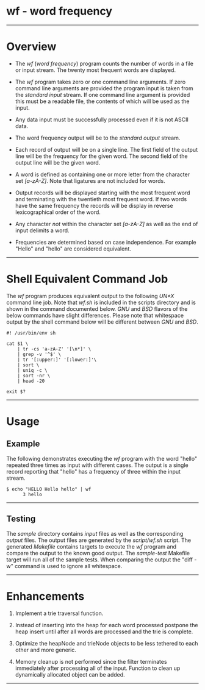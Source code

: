 wf - word frequency
===================

---

# Overview

* The *wf* (_word frequency_) program counts the number of words in a file or
input stream.  The twenty most frequent words are displayed.

* The *wf* program takes zero or one command line arguments.  If zero command
line arguments are provided the program input is taken from the _standard
input_ stream.  If one command line argument is provided this must be a
readable file, the contents of which will be used as the input.

* Any data input must be successfully processed even if it is not ASCII data.

* The word frequency output will be to the _standard output_ stream.

* Each record of output will be on a single line.  The first field of the
output line will be the frequency for the given word.  The second field of the
output line will be the given word.

* A word is defined as containing one or more letter from the character
set _[a-zA-Z]_.  Note that ligatures are not included for words.

* Output records will be displayed starting with the most frequent word and
terminating with the twentieth most frequent word.  If two words have the same
frequency the records will be display in reverse lexicographical order of the
word.

* Any character *not* within the character set _[a-zA-Z]_ as well as the end
of input delimits a word.

* Frequencies are determined based on case independence.  For example "Hello"
and "hello" are considered equivalent.

---

# Shell Equivalent Command Job

The *wf* program produces equivalent output to the following _UN*X_ command
line job.  Note that *wf.sh* is included in the scripts directory and is shown
in the command documented below.  _GNU_ and _BSD_ flavors of the below
commands have slight differences.  Please note that whitespace output by the
shell command below will be different between _GNU_ and _BSD_.

```shell
#! /usr/bin/env sh

cat $1 \
    | tr -cs 'a-zA-Z' '[\n*]' \
    | grep -v '^$' \
    | tr '[:upper:]' '[:lower:]'\
    | sort \
    | uniq -c \
    | sort -nr \
    | head -20

exit $?
```

---

# Usage

## Example

The following demonstrates executing the *wf* program with the word
"hello" repeated three times as input with different cases.  The output
is a single record reporting that "hello" has a frequency of three within
the input stream.

```shell
$ echo "HELLO Hello hello" | wf
      3 hello
```

---

## Testing

The _sample_ directory contains _input_ files as well as the corresponding
_output_ files.  The output files are generated by the _script/wf.sh_ script.
The generated _Makefile_ contains targets to execute the *wf* program and
compare the output to the known good output.  The _sample-test_ Makefile
target will run all of the sample tests.  When comparing the output the
"diff -w" command is used to ignore all whitespace.

---

# Enhancements

1. Implement a trie traversal function.

2. Instead of inserting into the heap for each word processed postpone the
   heap insert until after all words are processed and the trie is
   complete.

3. Optimize the heapNode and trieNode objects to be less tethered to each
   other and more generic.

4. Memory cleanup is not performed since the filter terminates immediately
   after processing all of the input.  Function to clean up dynamically
   allocated object can be added.

---
